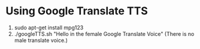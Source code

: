 # Using Google Translate TTS 

1) sudo apt-get install mpg123
2) ./googleTTS.sh "Hello in the female Google Translate Voice"
   (There is no male translate voice.)

